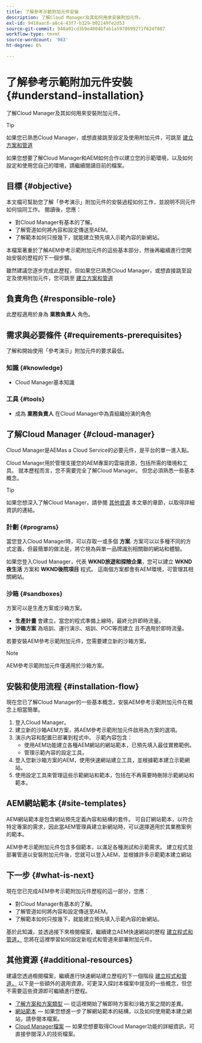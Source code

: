 ```yaml
---
title: 了解參考示範附加元件安裝
description: 了解Cloud Manager及其如何用來安裝附加元件。
exl-id: 9418aac6-a8c4-43f7-b329-b02149fe2d53
source-git-commit: 940a01cd3b9e4804bfab1a5970699271f624f087
workflow-type: tm+mt
source-wordcount: '983'
ht-degree: 0%

---
```


# 了解參考示範附加元件安裝 {#understand-installation}

了解Cloud Manager及其如何用來安裝附加元件。

>[!TIP]
>
>如果您已熟悉Cloud Manager，或想直接跳至設定及使用附加元件，可跳至 [建立方案和管道](create-program.md)
>
>如果您想要了解Cloud Manager和AEM如何合作以建立您的示範環境，以及如何設定和使用您自己的環境，請繼續閱讀目前的檔案。

## 目標 {#objective}

本文檔可幫助您了解「參考演示」附加元件的安裝過程如何工作，並說明不同元件如何協同工作。 閱讀後，您應：

* 對Cloud Manager有基本的了解。
* 了解管道如何將內容和設定傳送至AEM。
* 了解範本如何只按幾下，就能建立預先填入示範內容的新網站。

本檔案著重於了解AEM參考示範附加元件的這些基本部分，然後再繼續進行您開始安裝的歷程的下一個步驟。

雖然建議您逐步完成此歷程，但如果您已熟悉Cloud Manager，或想直接跳至設定及使用附加元件，您可跳至 [建立方案和管道](create-program.md)

## 負責角色 {#responsible-role}

此歷程適用於身為 **業務負責人** 角色。

## 需求與必要條件 {#requirements-prerequisites}

了解和開始使用「參考演示」附加元件的要求最低。

### 知識 {#knowledge}

* Cloud Manager基本知識

### 工具 {#tools}

* 成為 **業務負責人** 在Cloud Manager中為貴組織扮演的角色

## 了解Cloud Manager {#cloud-manager}

Cloud Manager是AEMas a Cloud Service的必要元件，是平台的單一進入點。

Cloud Manager用於管理支援您的AEM專案的雲端資源，包括所需的環境和工具。 就本歷程而言，您不需要完全了解Cloud Manager。 但您必須熟悉一些基本概念。

>[!TIP]
>
>如果您想深入了解Cloud Manager，請參閱 [其他資源](#additional-resources) 本文章的章節，以取得詳細資訊的連結。

### 計劃 {#programs}

當您登入Cloud Manager時，可以存取一或多個 **方案**. 方案可以以多種不同的方式定義，但最簡單的做法是，將它視為與單一品牌識別相關聯的網站和體驗。

如果您登入Cloud Manager，代表 **WKND旅遊和探險企業**，您可以建立 **WKND夜生活** 方案和 **WKND後院項目** 程式。 這兩個方案都會有AEM環境，可管理其相關網站。

### 沙箱 {#sandboxes}

方案可以是生產方案或沙箱方案。

* **生產計畫** 會建立，當您的程式準備上線時，最終允許即時流量。
* **沙箱方案** 為培訓、運行演示、培訓、POC等而建立 且不適用於即時流量。

若要安裝AEM參考示範附加元件，您需要建立新的沙箱方案。

>[!NOTE]
>
>AEM參考示範附加元件僅適用於沙箱方案。

## 安裝和使用流程 {#installation-flow}

現在您已了解Cloud Manager的一些基本概念，安裝AEM參考示範附加元件在概念上相當簡單。

1. 登入Cloud Manager。
1. 建立新的沙箱AEM方案，將AEM參考示範附加元件啟用為方案的選項。
1. 演示內容和配置已部署到程式中。 示範內容包含：
   * 使用AEM功能建立各種AEM網站的網站範本，已預先填入最佳實務範例。
   * 管理示範內容的設定工具。
1. 登入您新沙箱方案的AEM，使用快速網站建立工具，並根據範本建立示範網站。
1. 使用設定工具來管理這些示範網站和範本，包括在不再需要時刪除示範網站和範本。

## AEM網站範本 {#site-templates}

AEM網站範本是包含網站預先定義內容和結構的套件。 可自訂網站範本，以符合特定專案的需求，因此當AEM管理員建立新網站時，可以選擇適用於其業務案例的範本。

AEM參考示範附加元件包含多個範本，以滿足各種測試和示範需求。 建立程式並部署管道以安裝附加元件後，您就可以登入AEM，並根據許多示範範本建立網站

## 下一步 {#what-is-next}

現在您已完成AEM參考示範附加元件歷程的這一部分，您應：

* 對Cloud Manager有基本的了解。
* 了解管道如何將內容和設定傳送至AEM。
* 了解範本如何只按幾下，就能建立預先填入示範內容的新網站。

基於此知識，並透過接下來檢閱檔案，繼續建立AEM快速網站的歷程 [建立程式和管道，](create-program.md) 您將在這裡學習如何設定新程式和管道來部署附加元件。

## 其他資源 {#additional-resources}

建議您透過檢閱檔案，繼續進行快速網站建立歷程的下一個階段 [建立程式和管道，](create-program.md) 以下是一些額外的選用資源，可更深入探討本檔案中提及的一些概念，但您不需要這些資源即可繼續進行歷程。

* [了解方案和方案類型](https://experienceleague.adobe.com/docs/experience-manager-cloud-service/implementing/using-cloud-manager/understand-program-types.html)  — 從這裡開始了解即時方案和沙箱方案之間的差異。
* [網站範本](/help/sites-cloud/administering/site-creation/site-templates.md)  — 如果您想進一步了解網站範本的結構，以及如何使用範本建立網站，請參閱本檔案。
* [Cloud Manager檔案](https://experienceleague.adobe.com/docs/experience-manager-cloud-service/onboarding/onboarding-concepts/cloud-manager-introduction.html)  — 如果您想要取得Cloud Manager功能的詳細資訊，可直接參閱深入的技術檔案。
